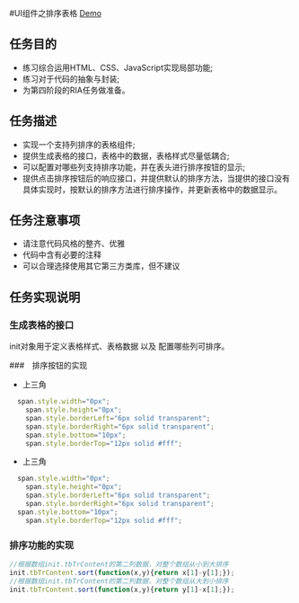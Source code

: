 #UI组件之排序表格
[Demo](http://1039958384.github.io/IFE/task3/task3-2/)

## 任务目的
* 练习综合运用HTML、CSS、JavaScript实现局部功能;
* 练习对于代码的抽象与封装;
* 为第四阶段的RIA任务做准备。

## 任务描述
* 实现一个支持列排序的表格组件;
* 提供生成表格的接口，表格中的数据，表格样式尽量低耦合;
* 可以配置对哪些列支持排序功能，并在表头进行排序按钮的显示;
* 提供点击排序按钮后的响应接口，并提供默认的排序方法，当提供的接口没有具体实现时，按默认的排序方法进行排序操作，并更新表格中的数据显示。

## 任务注意事项
* 请注意代码风格的整齐、优雅
* 代码中含有必要的注释
* 可以合理选择使用其它第三方类库，但不建议

## 任务实现说明

### 生成表格的接口
init对象用于定义表格样式、表格数据 以及 配置哪些列可排序。

###　排序按钮的实现
* 上三角 
``` JavaScript
  span.style.width="0px";
	span.style.height="0px";
	span.style.borderLeft="6px solid transparent";
	span.style.borderRight="6px solid transparent";
	span.style.bottom="10px";
	span.style.borderTop="12px solid #fff";
```
* 上三角 
``` JavaScript
  span.style.width="0px";
	span.style.height="0px";
	span.style.borderLeft="6px solid transparent";
	span.style.borderRight="6px solid transparent";
  span.style.bottom="10px";
	span.style.borderTop="12px solid #fff";
```

### 排序功能的实现

```JavaScript
//根据数组init.tbTrContent的第二列数据，对整个数组从小到大排序
init.tbTrContent.sort(function(x,y){return x[1]-y[1];});
//根据数组init.tbTrContent的第二列数据，对整个数组从大到小排序
init.tbTrContent.sort(function(x,y){return y[1]-x[1];});
```
